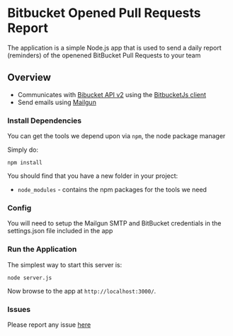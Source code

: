 # Bitbucket Opened Pull Requests Report

The application is a simple Node.js app that is used to send a daily report (reminders) of the openened BitBucket Pull Requests to your team

## Overview

- Communicates with [Bibucket API v2](https://developer.atlassian.com/bitbucket/api/2/reference/) using the [BitbucketJs client](https://bitbucket.org/atlassian/bitbucketjs)
- Send emails using [Mailgun](https://www.mailgun.com/)

### Install Dependencies

You can get the tools we depend upon via `npm`, the node package manager

Simply do:

```
npm install
```

You should find that you have a new folder in your project:

* `node_modules` - contains the npm packages for the tools we need

### Config

You will need to setup the Mailgun SMTP and BitBucket credentials in the settings.json file included in the app

### Run the Application

The simplest way to start this server is:

```
node server.js
```

Now browse to the app at `http://localhost:3000/`.

### Issues

Please report any issue [here](https://github.com/gastonmancini/bitbucket-opened-pullrequests-report/issues)
